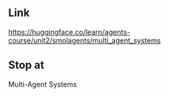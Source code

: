 ## Link

https://huggingface.co/learn/agents-course/unit2/smolagents/multi_agent_systems

## Stop at

Multi-Agent Systems
